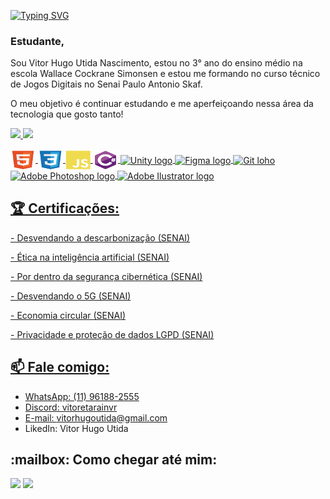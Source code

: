 <!-- <a href="https://git.io/typing-svg"><img src="https://readme-typing-svg.demolab.com?font=Fira+Code&size=25&duration=2000&pause=1000&color=F77900&width=510&lines=Ol%C3%A1%2C+sou+Vitor+Hugo+Utida!;Seja+bem+vindo+ao+meu+perfil!;Tenho+15+anos+e+adoro+tecnologias!" alt="Typing SVG" /></a> -->

<!-- Site para letras animação -->
<!-- https://readme-typing-svg.demolab.com/demo/ -->

<a href="https://git.io/typing-svg"><img src="https://readme-typing-svg.demolab.com?font=Fira+Code&size=30&duration=2000&pause=1000&color=F78900FF&width=620&lines=Ol%C3%A1%2C+sou+Vitor+Hugo+Utida!;Seja+bem+vindo+ao+meu+perfil!;Tenho+15+anos+e+adoro+tecnologias!" alt="Typing SVG" /></a>

<!--### Olá! 👋 Bem vindo ao meu perfil, sou Vitor Hugo Utida-->

<h3>Estudante,</h3>
<p>Sou Vitor Hugo Utida Nascimento, estou no 3° ano do ensino médio na escola Wallace Cockrane Simonsen e estou me formando no curso técnico de Jogos Digitais no Senai Paulo Antonio Skaf.</p>

O meu objetivo é continuar estudando e me aperfeiçoando nessa área da tecnologia que gosto tanto!
<!-- Site para escolher THEMES -->
<!-- https://github.com/anuraghazra/github-readme-stats/blob/master/themes/README.md -->
<div>
  <a href="https://github.com/vitorhugoutida">
  <img height="180em" src="https://github-readme-stats.vercel.app/api?username=vitorhugoutida&show_icons=true&theme=slateorange&include_all_commits=true&count_private=true"/>
  <img height="180em" src="https://github-readme-stats.vercel.app/api/top-langs/?username=vitorhugoutida&layout=compact&langs_count=7&theme=slateorange"/>
</div>

<div style="display: inline_block"><br>

  <img align="center" alt="HTML" height="30" width="40" src="https://raw.githubusercontent.com/devicons/devicon/master/icons/html5/html5-original.svg">
  <img align="center" alt="CSS" height="30" width="40" src="https://raw.githubusercontent.com/devicons/devicon/master/icons/css3/css3-original.svg">
  <img align="center" alt="Java script" height="30" width="40" src="https://raw.githubusercontent.com/devicons/devicon/master/icons/javascript/javascript-plain.svg">
  <img align="center" alt="C#" height="30" width="40" src="https://raw.githubusercontent.com/devicons/devicon/master/icons/csharp/csharp-original.svg">
  <img align="center"  alt="Unity logo" height="30" width="40" src="https://cdn.simpleicons.org/unity/FFFFFF"/>
  <img align="center"  alt="Figma logo" height="30" width="40" src="https://cdn.jsdelivr.net/gh/devicons/devicon/icons/figma/figma-original.svg"/>
  <img align="center"  alt="Git loho" height="30" width="40" src="https://cdn.simpleicons.org/git/F05032"/>
  <img align="center"  alt="Adobe Photoshop logo" height="30" width="40"src="https://skillicons.dev/icons?i=ps" height="40"/>
  <img align="center"  alt="Adobe Ilustrator logo" height="30" width="40" src="https://skillicons.dev/icons?i=ai"/>
</div>

<h2>🏆 Certificações: </h2>
<div align="center">
  <div align="left">
    <p>- Desvendando a descarbonização (SENAI)</p>
    <p>- Ética na inteligência artificial (SENAI)</p>
    <p>- Por dentro da segurança cibernética (SENAI)</p>
    <p>- Desvendando o 5G (SENAI)</p>
    <p>- Economia circular (SENAI)</p>
    <p>- Privacidade e proteção de dados LGPD (SENAI)</p>

  </div>
</div>


<h2>📫 Fale comigo:</h2>

* WhatsApp: (11) 96188-2555
* Discord: vitoretarainvr
* E-mail: vitorhugoutida@gmail.com
* LikedIn: Vitor Hugo Utida

<div>
  <h2>:mailbox: Como chegar até mim:</h2>
  <a href="https://discord.gg/cdKzfTwT" target="_blank"><img src="https://img.shields.io/badge/Discord-7289DA?style=for-the-badge&logo=discord&logoColor=white" target="_blank"></a> 
  <a href = "mailto:vitorhugoutida@gmail.com"><img src="https://img.shields.io/badge/Gmail-D14836?style=for-the-badge&logo=gmail&logoColor=white" target="_blank"></a>
</div>
<!--
**vitorhugoutida/vitorhugoutida** is a ✨ _special_ ✨ repository because its `README.md` (this file) appears on your GitHub profile.

Here are some ideas to get you started:

- 🔭 I’m currently working on ...
- 🌱 I’m currently learning ...
- 👯 I’m looking to collaborate on ...
- 🤔 I’m looking for help with ...
- 💬 Ask me about ...
- 📫 How to reach me: ...
- 😄 Pronouns: ...
- ⚡ Fun fact: ...
-->
